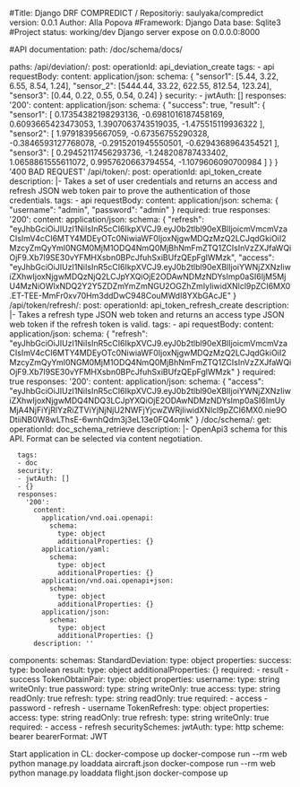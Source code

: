 #Title: Django DRF COMPREDICT / Repositoriy: saulyaka/compredict
version: 0.0.1
Author: Alla Popova
#Framework: Django
Data base: Sqlite3
#Project status: working/dev
Django server expose on 0.0.0.0:8000

#API documentation:
    path:
        /doc/schema/docs/

paths:
  /api/deviation/:
    post:
      operationId: api_deviation_create
      tags:
      - api
      requestBody:
        content:
          application/json:
            schema:
            {
                "sensor1": [5.44, 3.22, 6.55, 8.54, 1.24],
                "sensor_2": [5444.44, 33.22, 622.55, 812.54, 123.24],
                "sensor3": [0.44, 0.22, 0.55, 0.54, 0.24]
            }
      security:
      - jwtAuth: []
      responses:
        '200':
          content:
            application/json:
              schema:
                {
                "success": true,
                "result": {
                    "sensor1": [
                    0.17354382198293136,
                    -0.6981016187458169,
                    0.6093665423473053,
                    1.3907063743519035,
                    -1.475515119936322
                    ],
                    "sensor2": [
                    1.97918395667059,
                    -0.67356755290328,
                    -0.3846593127768078,
                    -0.2915201945550501,
                    -0.6294368964354521
                    ],
                    "sensor3": [
                    0.29452117456293736,
                    -1.248208787433402,
                    1.0658861555611072,
                    0.9957620663794554,
                    -1.1079606090700984
                    ]
                }
                }
        '400 BAD REQUEST'
  /api/token/:
    post:
      operationId: api_token_create
      description: |-
        Takes a set of user credentials and returns an access and refresh JSON web
        token pair to prove the authentication of those credentials.
      tags:
      - api
      requestBody:
        content:
          application/json:
            schema:
                    {
        "username": "admin",
        "password": "admin"
        }
        required: true
      responses:
        '200':
          content:
            application/json:
              schema:
                {
                "refresh": "eyJhbGciOiJIUzI1NiIsInR5cCI6IkpXVCJ9.eyJ0b2tlbl90eXBlIjoicmVmcmVzaCIsImV4cCI6MTY4MDEyOTc0NiwiaWF0IjoxNjgwMDQzMzQ2LCJqdGkiOiI2MzcyZmQyYmI0NGM0MjM1ODQ4NmQ0MjBhNmFmZTQ1ZCIsInVzZXJfaWQiOjF9.Xb7l9SE30vYFMHXsbn0BPcJfuhSxiBUfzQEpFglWMzk",
                "access": "eyJhbGciOiJIUzI1NiIsInR5cCI6IkpXVCJ9.eyJ0b2tlbl90eXBlIjoiYWNjZXNzIiwiZXhwIjoxNjgwMDQzNjQ2LCJpYXQiOjE2ODAwNDMzNDYsImp0aSI6IjM5MjU4MzNiOWIxNDQ2Y2Y5ZDZmYmZmNGU2OGZhZmIyIiwidXNlcl9pZCI6MX0.ET-TEE-MmFr0xv70Hm3ddDwC948CouMWdI8YXbGAcJE"
                }
  /api/token/refresh/:
    post:
      operationId: api_token_refresh_create
      description: |-
        Takes a refresh type JSON web token and returns an access type JSON web
        token if the refresh token is valid.
      tags:
      - api
      requestBody:
        content:
          application/json:
            schema:
            {
            "refresh": "eyJhbGciOiJIUzI1NiIsInR5cCI6IkpXVCJ9.eyJ0b2tlbl90eXBlIjoicmVmcmVzaCIsImV4cCI6MTY4MDEyOTc0NiwiaWF0IjoxNjgwMDQzMzQ2LCJqdGkiOiI2MzcyZmQyYmI0NGM0MjM1ODQ4NmQ0MjBhNmFmZTQ1ZCIsInVzZXJfaWQiOjF9.Xb7l9SE30vYFMHXsbn0BPcJfuhSxiBUfzQEpFglWMzk"
            }
        required: true
      responses:
        '200':
          content:
            application/json:
              schema:
                {
                "access": "eyJhbGciOiJIUzI1NiIsInR5cCI6IkpXVCJ9.eyJ0b2tlbl90eXBlIjoiYWNjZXNzIiwiZXhwIjoxNjgwMDQ4NDQ3LCJpYXQiOjE2ODAwNDMzNDYsImp0aSI6ImUyMjA4NjFiYjRlYzRiZTViYjNjNjU2NWFjYjcwZWRjIiwidXNlcl9pZCI6MX0.nie9ODtiiNB0W8wLThsE-6wnhQdm3j3eL13e0FQ4omk"
                }
  /doc/schema/:
    get:
      operationId: doc_schema_retrieve
      description: |-
        OpenApi3 schema for this API. Format can be selected via content negotiation.

      tags:
      - doc
      security:
      - jwtAuth: []
      - {}
      responses:
        '200':
          content:
            application/vnd.oai.openapi:
              schema:
                type: object
                additionalProperties: {}
            application/yaml:
              schema:
                type: object
                additionalProperties: {}
            application/vnd.oai.openapi+json:
              schema:
                type: object
                additionalProperties: {}
            application/json:
              schema:
                type: object
                additionalProperties: {}
          description: ''
components:
  schemas:
    StandardDeviation:
      type: object
      properties:
        success:
          type: boolean
        result:
          type: object
          additionalProperties: {}
      required:
      - result
      - success
    TokenObtainPair:
      type: object
      properties:
        username:
          type: string
          writeOnly: true
        password:
          type: string
          writeOnly: true
        access:
          type: string
          readOnly: true
        refresh:
          type: string
          readOnly: true
      required:
      - access
      - password
      - refresh
      - username
    TokenRefresh:
      type: object
      properties:
        access:
          type: string
          readOnly: true
        refresh:
          type: string
          writeOnly: true
      required:
      - access
      - refresh
  securitySchemes:
    jwtAuth:
      type: http
      scheme: bearer
      bearerFormat: JWT
        
Start application
in CL: docker-compose up
              docker-compose run --rm web python manage.py loaddata aircraft.json
              docker-compose run --rm web python manage.py loaddata flight.json
              docker-compose up
